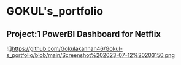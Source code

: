 # GOKUL's_portfolio
## Project:1 PowerBI Dashboard for Netflix 
![]https://github.com/Gokulakannan46/Gokul-s_portfolio/blob/main/Screenshot%202023-07-12%20203150.png
